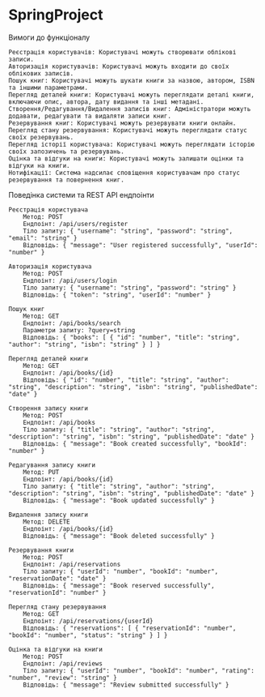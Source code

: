 # SpringProject
Вимоги до функціоналу

    Реєстрація користувачів: Користувачі можуть створювати облікові записи.
    Авторизація користувачів: Користувачі можуть входити до своїх облікових записів.
    Пошук книг: Користувачі можуть шукати книги за назвою, автором, ISBN та іншими параметрами.
    Перегляд деталей книги: Користувачі можуть переглядати деталі книги, включаючи опис, автора, дату видання та інші метадані.
    Створення/Редагування/Видалення записів книг: Адміністратори можуть додавати, редагувати та видаляти записи книг.
    Резервування книг: Користувачі можуть резервувати книги онлайн.
    Перегляд стану резервування: Користувачі можуть переглядати статус своїх резервувань.
    Перегляд історії користувача: Користувачі можуть переглядати історію своїх запозичень та резервувань.
    Оцінка та відгуки на книги: Користувачі можуть залишати оцінки та відгуки на книги.
    Нотифікації: Система надсилає сповіщення користувачам про статус резервування та повернення книг.

Поведінка системи та REST API ендпоінти

    Реєстрація користувача
        Метод: POST
        Ендпоінт: /api/users/register
        Тіло запиту: { "username": "string", "password": "string", "email": "string" }
        Відповідь: { "message": "User registered successfully", "userId": "number" }

    Авторизація користувача
        Метод: POST
        Ендпоінт: /api/users/login
        Тіло запиту: { "username": "string", "password": "string" }
        Відповідь: { "token": "string", "userId": "number" }

    Пошук книг
        Метод: GET
        Ендпоінт: /api/books/search
        Параметри запиту: ?query=string
        Відповідь: { "books": [ { "id": "number", "title": "string", "author": "string", "isbn": "string" } ] }

    Перегляд деталей книги
        Метод: GET
        Ендпоінт: /api/books/{id}
        Відповідь: { "id": "number", "title": "string", "author": "string", "description": "string", "isbn": "string", "publishedDate": "date" }

    Створення запису книги
        Метод: POST
        Ендпоінт: /api/books
        Тіло запиту: { "title": "string", "author": "string", "description": "string", "isbn": "string", "publishedDate": "date" }
        Відповідь: { "message": "Book created successfully", "bookId": "number" }

    Редагування запису книги
        Метод: PUT
        Ендпоінт: /api/books/{id}
        Тіло запиту: { "title": "string", "author": "string", "description": "string", "isbn": "string", "publishedDate": "date" }
        Відповідь: { "message": "Book updated successfully" }

    Видалення запису книги
        Метод: DELETE
        Ендпоінт: /api/books/{id}
        Відповідь: { "message": "Book deleted successfully" }

    Резервування книги
        Метод: POST
        Ендпоінт: /api/reservations
        Тіло запиту: { "userId": "number", "bookId": "number", "reservationDate": "date" }
        Відповідь: { "message": "Book reserved successfully", "reservationId": "number" }

    Перегляд стану резервування
        Метод: GET
        Ендпоінт: /api/reservations/{userId}
        Відповідь: { "reservations": [ { "reservationId": "number", "bookId": "number", "status": "string" } ] }

    Оцінка та відгуки на книги
        Метод: POST
        Ендпоінт: /api/reviews
        Тіло запиту: { "userId": "number", "bookId": "number", "rating": "number", "review": "string" }
        Відповідь: { "message": "Review submitted successfully" }
